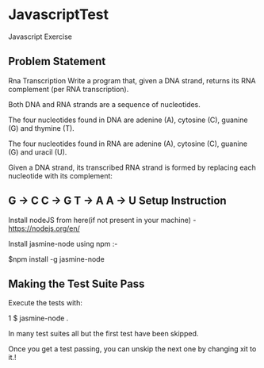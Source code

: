 # JavascriptTest
Javascript Exercise

Problem Statement
------------------
Rna Transcription
Write a program that, given a DNA strand, returns its RNA complement (per RNA transcription).

Both DNA and RNA strands are a sequence of nucleotides.

The four nucleotides found in DNA are adenine (A), cytosine (C), guanine (G) and thymine (T).

The four nucleotides found in RNA are adenine (A), cytosine (C), guanine (G) and uracil (U).

Given a DNA strand, its transcribed RNA strand is formed by replacing each nucleotide with its complement:

G -> C
C -> G
T -> A
A -> U
Setup Instruction
------------------
Install nodeJS from here(if not present in your machine) - https://nodejs.org/en/

Install jasmine-node using npm :-

$npm install -g jasmine-node

Making the Test Suite Pass
----------------------------
Execute the tests with:

1
$ jasmine-node .

In many test suites all but the first test have been skipped.

Once you get a test passing, you can unskip the next one by changing xit to it.!

